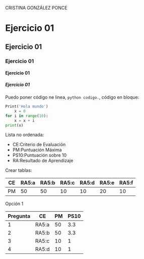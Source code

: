CRISTINA GONZÁLEZ PONCE

# Ejercicio 01
## Ejercicio 01
### Ejercicio 01
#### Ejercicio 01
##### Ejercicio 01
Puedo poner código ne linea, `python codigo.`, código en bloque:

```python
Print('Hola mundo')
    x = 0
for i in range(10):
    x = x + i
print(x)
```
Lista no ordenada:

* CE:Criterio de Evaluación
* PM:Puntuación Máxima
* PS10:Puntuación sobre 10
* RA:Resultado de Aprendizaje 

Crear tablas:

|CE |RA5:a|RA5:b|RA5:c|RA5:d|RA5:e|RA5:f|
|---|-----|-----|-----|-----|-----|-----|
|PM |50   |50   |10   |10   |20   |10   |

Opción  1

|Pregunta |CE   |PM|PS10|
|---------|-----|--|----|
|1        |RA5:a|50|3.3 |
|2        |RA5:b|50|3.3 |
|3        |RA5:c|10|1   |
|4        |RA5:d|10|1   |
